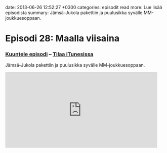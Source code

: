date: 2013-06-26 12:52:27 +0300
categories: episodit
read more: Lue lis&auml;&auml; episodista
summary: J&auml;ms&auml;-Jukola pakettiin ja puulusikka syv&auml;lle MM-joukkuesoppaan.

# Episodi 28: Maalla viisaina

### [Kuuntele episodi](http://traffic.libsyn.com/raskaasti/Raskaasti_28_mixdown.output.mp3) &ndash; [Tilaa iTunesissa](https://itunes.apple.com/gb/podcast/raskaastis-podcast/id419600230?mt=2)


J&auml;ms&auml;-Jukola pakettiin ja puulusikka syv&auml;lle MM-joukkuesoppaan.


<iframe style="border: none" src="http://html5-player.libsyn.com/embed/episode/id/2374474/height/240/width/480/theme/legacy/direction/no/autoplay/no/autonext/no/thumbnail/yes/preload/no/no_addthis/no/" height="240" width="480" scrolling="no"></iframe>